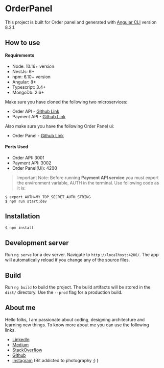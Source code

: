 # OrderPanel

This project is built for Order panel and generated with [Angular CLI](https://github.com/angular/angular-cli) version 8.2.1.

## How to use

#### Requirements
 - Node: 10.16+ version
 - NestJs: 6+
 - npm: 6.10+ version
 - Angular: 8+
 - Typescript: 3.4+
 - MongoDb: 2.6+

Make sure you have cloned the following two microservices:
  - Order API - [Github Link](https://github.com/pravindot17/ordertest)
  - Payment API - [Github Link](https://github.com/pravindot17/paytest)

Also make sure you have the following Order Panel ui:
- Order Panel - [Github Link](https://github.com/pravindot17/order-panel)

#### Ports Used
- Order API: 3001
- Payment API: 3002
- Order Panel(UI): 4200

> Important Note: Before running **Payment API service** you must export the environment variable, AUTH in the terminal. Use following code as it is:
```
$ export AUTH=MY_TOP_SECRET_AUTH_STRING
$ npm run start:dev
```

## Installation

```bash
$ npm install
```

## Development server

Run `ng serve` for a dev server. Navigate to `http://localhost:4200/`. The app will automatically reload if you change any of the source files.

## Build

Run `ng build` to build the project. The build artifacts will be stored in the `dist/` directory. Use the `--prod` flag for a production build.

## About me
Hello folks, I am passionate about coding, designing architecture and learning new things. To know more about me you can use the following links.
 - [LinkedIn](https://www.linkedin.com/in/pravin-lolage)
 - [Medium](https://medium.com/@pravindot17)
 - [StackOverflow](https://stackoverflow.com/story/pravindot17)
 - [Github](https://github.com/pravindot17)
 - [Instagram](https://www.instagram.com/_naturalclicks/) (Bit addicted to photography ;) )